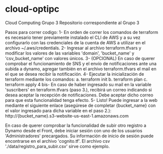 # cloud-optipc

Cloud Computing Grupo 3
Repositorio correspondiente al Grupo 3

Pasos para correr codigo:
1- En orden de correr los comandos de terraform es necesario tener previamente instalado el CLI de AWS y a su vez configurarlo con las credenciales de la cuenta de AWS a utilizar en el archivo ~/.aws/credentials.
2- Ingresar al archivo terraform.tfvars y modificar los valores de las variables 'domain', 'bucket_name' y 'csv_bucket_name' con valores únicos.
3- (OPCIONAL) En caso de querer comprobar el funcionamiento de SNS y el envío de notificaciones ante una subida a dynamo, agregar también en el archivo terraform.tfvars el mail en el que se desea recibir la notificación.
4- Ejecutar la inicialización de terraform mediante los comandos:
    a. terraform init
    b. terraform plan
    c. terraform apply
4 bis- En caso de haber ingresado su mail en la variable 'suscribers' en terraform.tfvars (paso 3.), recibirá un correo indicando si desea aceptar la recepción de notificaciones. Debe aceptar dicho correo para que esta funcionalidad tenga efecto.
5- Listo! Puede ingresar a la web mediante el siguiente enlace (asegúrese de completar {bucket_name} con el valor ingresado para dicha variable en el paso 2.):
    http://{bucket_name}.s3-website-us-east-1.amazonaws.com


En caso de querer comprobar la funcionalidad de subir otro registro a Dynamo desde el Front, debe iniciar sesión con uno de los usuarios 'Administradores' precargados. Su información de inicio de sesión puede encontrarse en el archivo 'cognito.tf'. El archivo csv './data/registro_para_subir.csv' sirve como ejemplo.